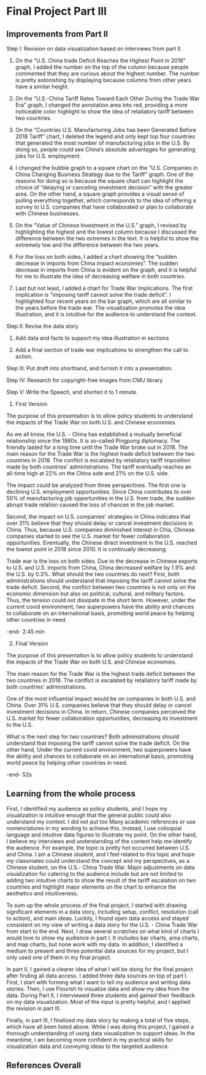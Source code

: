 # Final Project Part lll

## Improvements from Part II

Step I: Revision on data visualization based on interviews from part ll. 

1) On the “U.S. China trade Deficit Reaches the Highest Point in 2018” graph, I added the number on the top of the column because people commented that they are curious about the highest number. The number is pretty astonishing by displaying because columns from other years have a similar height.

2) On the “U.S.-China Tariff Rates Toward Each Other During the Trade War Era” graph, I changed the annotation area into red, providing a more noticeable color highlight to show the idea of retaliatory tariff between two countries.

3) On the “Countries U.S. Manufacturing Jobs has been Generated Before 2018 Tariff” chart, I deleted the legend and only kept top four countries that generated the most number of manufacturing jobs in the U.S. By doing so, people could see China’s absolute advantages for generating jobs for U.S. employment. 

4) I changed the bubble graph to a square chart on the “U.S. Companies in China Changing Business Strategy due to the Tariff” graph. One of the reasons for doing so is because the square chart can highlight the choice of “delaying or canceling investment decision” with the greater area. On the other hand, a square graph provides a visual sense of pulling everything together, which corresponds to the idea of offering a survey to U.S. companies that have collaborated or plan to collaborate with Chinese businesses.

5) On the “Value of Chinese Investment in the U.S.” graph, I revised by highlighting the highest and the lowest column because I discussed the difference between the two extremes in the text. It is helpful to show the extremely low and the difference between the two years.

6) For the loss on both sides, I added a chart showing the “sudden decrease in imports from China impact economies”. The sudden decrease in imports from China is evident on the graph, and it is helpful for me to illustrate the idea of decreasing welfare in both countries.

7) Last but not least, I added a chart for Trade War Implications. The first implication is “imposing tariff cannot solve the trade deficit”. I highlighted four recent years on the bar graph, which are all similar to the years before the trade war. The visualization promotes the idea illustration, and it is intuitive for the audience to understand the context.

Step ll: Revise the data story

1) Add data and facts to support my idea illustration in sections 

2) Add a final section of trade war implications to strengthen the call to action.

Step lll: Put draft into shorthand, and furnish it into a presentation.

Step IV: Research for copyright-free images from CMU library 

Step V: Write the Speech, and shorten it to 1 minute.
1) First Version

The purpose of this presentation is to allow policy students to understand the impacts of the Trade War on both U.S. and Chinese economies.

As we all know, the U.S. - China has established a mutually beneficial relationship since the 1980s. It is so-called Pingpong diplomacy. The friendly lasted for a long time until the Trade War broke out in 2018. The main reason for the Trade War is the highest trade deficit between the two countries in 2018. The conflict is escalated by retaliatory tariff imposition made by both countries' administrations. The tariff eventually reaches an all-time high at 22% on the China side and 21% on the U.S. side.

The impact could be analyzed from three perspectives. The first one is declining U.S. employment opportunities. Since China contributes to over 50% of manufacturing job opportunities in the U.S. from trade, the sudden abrupt trade relation caused the loss of chances in the job market.

Second, the impact on U.S. companies' strategies in China indicates that over 31% believe that they should delay or cancel investment decisions in China. Thus, because U.S. companies diminished interest in Chia, Chinese companies started to see the U.S. market for fewer collaboration opportunities. Eventually, the Chinese direct investment in the U.S. reached the lowest point in 2018 since 2010. It is continually decreasing.

Trade war is the loss on both sides. Due to the decrease in Chinese exports to U.S. and U.S. imports from China, China decreased welfare by 1.9% and the U.S. by 0.3%. What should the two countries do next? First, both administrations should understand that imposing the tariff cannot solve the trade deficit. Second, the conflict between two countries is not only on the economic dimension but also on political, cultural, and military factors. Thus, the tension could not dissipate in the short term. However, under the current covid environment, two superpowers have the ability and chances to collaborate on an international basis, promoting world peace by helping other countries in need.

-end- 2:45 min


2) Final Version

The purpose of this presentation is to allow policy students to understand the impacts of the Trade War on both U.S. and Chinese economies.

The main reason for the Trade War is the highest trade deficit between the two countries in 2018. The conflict is escalated by retaliatory tariff made by both countries' administrations.

One of the most influential impact would be on companies in both U.S. and China. Over 31% U.S. companies believe that they should delay or cancel investment decisions in China. In return, Chinese companies perceived the U.S. market for fewer collaboration opportunities, decreasing its investment to the U.S.

What is the next step for two countries? Both administrations should understand that imposing the tariff cannot solve the trade deficit. On the other hand, Under the current covid environment, two superpowers have the ability and chances to collaborate on an international basis, promoting world peace by helping other countries in need. 

-end- 52s

## Learning from the whole process
First, I identified my audience as policy students, and I hope my visualization is intuitive enough that the general public could also understand my context. I did not put too Many academic references or use nomenclatures in my wording to achieve this. Instead, I use colloquial language and intuitive data figures to illustrate my point. On the other hand, I believe my interviews and understanding of the context help me identify the audience. For example, the topic is pretty hot occurred between U.S. and China. I am a Chinese student, and I feel related to this topic and hope my classmates could understand the concept and my perspectives, as a Chinese student, on the U.S.- China Trade War. Major adjustments on data visualization for catering to the audience include but are not limited to adding two intuitive charts to show the result of the tariff escalation on two countries and highlight major elements on the chart to enhance the aesthetics and intuitiveness. 

To sum up the whole process of the final project, I started with drawing significant elements in a data story, including setup, conflict, resolution (call to action), and main ideas. Luckily, I found open data access and stayed consistent on my view of writing a data story for the U.S. - China Trade War from start to the end. Next, I draw several scratches on what kind of charts I would love to show my audience in part I. It includes bar charts, area charts, and map charts, but none work with my data. In addition, I identified a medium to present and three potential data sources for my project, but I only used one of them in my final project. 

In part II, I gained a clearer idea of what I will be doing for the final project after finding all data access. I added three data sources on top of part I. First, I start with forming what I want to tell my audience and writing data stories. Then, I use Flourish to visualize data and show my idea from the data. During Part II, I interviewed three students and gained their feedback on my data visualization. Most of the input is pretty helpful, and I applied the revision in part III.

Finally, in part III, I finalized my data story by making a total of five steps, which have all been listed above. While I was doing this project, I gained a thorough understanding of using data visualization to support ideas. In the meantime, I am becoming more confident in my practical skills for visualization data and conveying ideas to the targeted audience.

## References Overall

